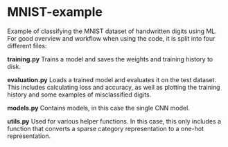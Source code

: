 # MNIST-example
Example of classifying the MNIST dataset of handwritten digits using ML. For good overview and workflow when using the code, it is split into four different files:

**training.py**
Trains a model and saves the weights and training history to disk.

**evaluation.py**
Loads a trained model and evaluates it on the test dataset. This includes calculating loss and accuracy, as well as plotting the training history and some examples of misclassified digits. 

**models.py**
Contains models, in this case the single CNN model.

**utils.py**
Used for various helper functions. In this case, this only includes a function that converts a sparse category representation to a one-hot representation.  
